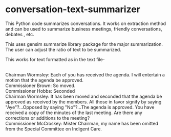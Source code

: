 # conversation-text-summarizer
This Python code summarizes conversations. It works on extraction method and can be used to summarize business meetings, friendly conversations, debates , etc.

This uses gensim summarize library package for the major summarization.
The user can adjust the ratio of text to be summarized.

This works for text formatted as in the text file-

<br>Chairman Wormsley: Each of you has received the agenda. I will entertain a motion that the agenda be approved.
<br>Commissioner Brown: So moved.
<br>Commissioner Hobbs: Seconded
<br>Chairman Wormsley: It has been moved and seconded that the agenda be approved as received by the members. All those in favor signify by saying "Aye"?...Opposed by saying "No"?...The agenda is approved. You have received a copy of the minutes of the last meeting. Are there any corrections or additions to the meeting?
<br>Commissioner McCroskey: Mister Chairman, my name has been omitted from the Special Committee on Indigent Care.
